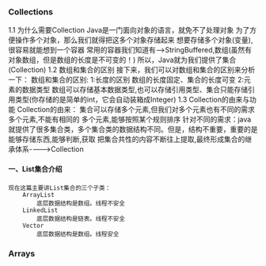 ### Collections
1.1 为什么需要Collection
    Java是一门面向对象的语言，就免不了处理对象
    为了方便操作多个对象，那么我们就得把这多个对象存储起来
    想要存储多个对象(变量),很容易就能想到一个容器
    常用的容器我们知道有-->StringBuffered,数组(虽然有对象数组，但是数组的长度是不可变的！)
    所以，Java就为我们提供了集合(Collection)
1.2 数组和集合的区别
    接下来，我们可以对数组和集合的区别来分析一下：
    数组和集合的区别:
    1:长度的区别
        数组的长度固定、集合的长度可变
    2:元素的数据类型
        数组可以存储基本数据类型,也可以存储引用类型、集合只能存储引用类型(你存储的是简单的int，它会自动装箱成Integer)
1.3 Collection的由来与功能
    Collection的由来：
    集合可以存储多个元素,但我们对多个元素也有不同的需求
            多个元素,不能有相同的
            多个元素,能够按照某个规则排序
    针对不同的需求：java就提供了很多集合类，多个集合类的数据结构不同。但是，结构不重要，重要的是能够存储东西,能够判断,获取
    把集合共性的内容不断往上提取,最终形成集合的继承体系---->Collection
#### 一、List集合介绍
    现在这篇主要讲List集合的三个子类：
        ArrayList
            底层数据结构是数组。线程不安全
        LinkedList
            底层数据结构是链表。线程不安全
        Vector
            底层数据结构是数组。线程安全
### Arrays